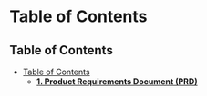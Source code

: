 # Table of Contents

## Table of Contents

- [Table of Contents](#table-of-contents)
  - [**1\. Product Requirements Document (PRD)**](./1-product-requirements-document-prd.md)
